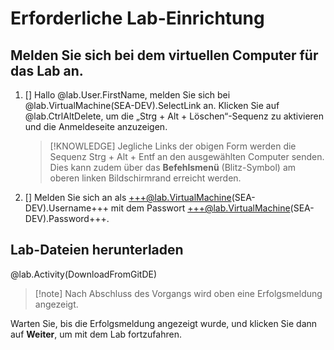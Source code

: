# Erforderliche Lab-Einrichtung

## Melden Sie sich bei dem virtuellen Computer für das Lab an.


1. [] Hallo @lab.User.FirstName, melden Sie sich bei @lab.VirtualMachine(SEA-DEV).SelectLink an. Klicken Sie auf @lab.CtrlAltDelete, um die „Strg + Alt + Löschen“-Sequenz zu aktivieren und die Anmeldeseite anzuzeigen.

    >[!KNOWLEDGE] Jegliche Links der obigen Form werden die Sequenz Strg + Alt + Entf an den ausgewählten Computer senden. Dies kann zudem über das **Befehlsmenü** (Blitz-Symbol) am oberen linken Bildschirmrand erreicht werden. 

1. [] Melden Sie sich an als +++@lab.VirtualMachine(SEA-DEV).Username+++ mit dem Passwort +++@lab.VirtualMachine(SEA-DEV).Password+++.

## Lab-Dateien herunterladen

@lab.Activity(DownloadFromGitDE)

>[!note] Nach Abschluss des Vorgangs wird oben eine Erfolgsmeldung angezeigt.

Warten Sie, bis die Erfolgsmeldung angezeigt wurde, und klicken Sie dann auf **Weiter**, um mit dem Lab fortzufahren.